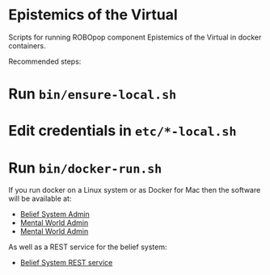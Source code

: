 Epistemics of the Virtual
=========================

Scripts for running ROBOpop component Epistemics of the Virtual in docker containers.

Recommended steps:

# Run `bin/ensure-local.sh`
# Edit credentials in `etc/*-local.sh`
# Run `bin/docker-run.sh`

If you run docker on a Linux system or as Docker for Mac then the software will be available at:

* [Belief System Admin](http://localhost:8888/beliefsystem-webadmin/)
* [Mental World Admin](http://localhost:8888/mentalwold-webadmin/)
* [Mental World Admin](http://localhost:8888/mentalwold-webapp/)

As well as a REST service for the belief system:

* [Belief System REST service](http://localhost:8888/beliefsystem-rest/)
